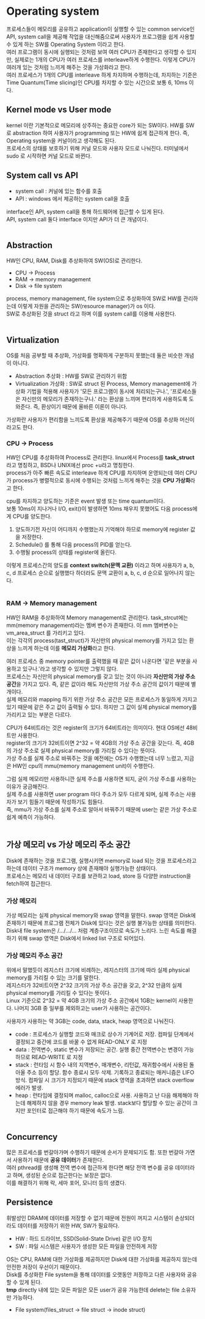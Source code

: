 # Operating system

프로세스들이 메모리를 공유하고 application이 실행할 수 있는 common service인 API, system call을 제공해 작업을 대신해줌으로써 사용자가 프로그램을 쉽게 사용할 수 있게 하는 SW를 Operating System 이라고 한다.<br>
여러 프로그램이 동시에 실행되는 것처럼 보여 여러 CPU가 존재한다고 생각할 수 있지만, 실제로는 1개의 CPU가 여러 프로세스를 interleave하게 수행한다. 이렇게 CPU가 여러개 있는 것처럼 느끼게 해주는 것을 가상화라고 한다.<br>
여러 프로세스가 1개의 CPU를 interleave 하게 차지하며 수행하는데, 차지하는 기준은 Time Quantum(Time slicing)인 CPU를 차지할 수 있는 시간으로 보통 6, 10ms 이다.<br>

## Kernel mode vs User mode

kernel 이란 기본적으로 메모리에 상주하는 중요한 core가 되는 SW이다. HW를 SW로 abstraction 하여 사용자가 programming 또는 HW에 쉽게 접근하게 한다. 즉, Operating system을 커널이라고 생각해도 된다.<br>
프로세스의 상태를 보호하기 위해 커널 모드와 사용자 모드로 나눠진다. 터미널에서 sudo 로 시작하면 커널 모드로 바뀐다.<br>

## System call vs API

- system call : 커널에 있는 함수를 호출
- API : windows 에서 제공하는 system call을 호출

interface인 API, system call을 통해 하드웨어에 접근할 수 있게 된다.<br>
API, system call 둘다 interface 이지만 API가 더 큰 개념이다.<br><br>

## Abstraction

HW인 CPU, RAM, Disk를 추상화하여 SW(OS)로 관리한다.

- CPU -> Process
- RAM -> memory management
- Disk -> file system

process, memory management, file system으로 추상화하여 SW로 HW를 관리하는데 이렇게 자원을 관리하는 SW(resource manager)가 os 이다.<br>
SW로 추상화된 것을 struct 라고 하며 이를 system call를 이용해 사용한다.<br><br>

## Virtualization

OS를 처음 공부할 때 추상화, 가상화를 명확하게 구분하지 못했는데 둘은 비슷한 개념이 아니다.<br>

- Abstraction 추상화 : HW를 SW로 관리하기 위함
- Virtualization 가상화 : SW로 struct 된 Process, Memory management에 가상화 기법을 적용해 사용자가 '모든 프로그램이 동시에 처리되는구나.', '프로세스들은 자신만의 메모리가 존재하는구나.' 라는 환상을 느끼며 편리하게 사용하도록 도와준다. 즉, 환상이기 때문에 올바른 이론이 아니다.

가상화란 사용자가 편리함을 느끼도록 환상을 제공해주기 때문에 OS를 추상화 머신이라고도 한다.<br>

### CPU -> Process

HW인 CPU를 추상화하여 Process로 관리한다. linux에서 Process를 **task_struct**라고 명칭하고, BSD나 UNIX에선 proc +u라고 명칭한다.<br>
process가 아주 빠른 속도로 interleave 하게 CPU를 차지하며 운영되는데 여러 CPU가 process가 병렬적으로 동시에 수행되는 것처럼 느끼게 해주는 것을 **CPU 가상화**라고 한다.<br>

cpu를 차지하고 양도하는 기준은 event 발생 또는 time quantum이다.<br>
보통 10ms이 지나거나 I/O, exit()이 발생하면 10ms 채우지 못했어도 다음 process에게 CPU를 양도한다.<br>

1. 양도하기전 자신이 어디까지 수행했는지 기억해야 하므로 memory에 register 값을 저장한다.
2. Schedule() 를 통해 다음 process의 PID를 얻는다.
3. 수행될 process의 상태를 register에 올린다.

이렇게 프로세스간의 양도를 **context switch(문맥 교환)** 이라고 하며 사용자가 a, b, c, d 프로세스 순으로 실행했다 하더라도 문맥 교환이 a, b, c, d 순으로 일어나지 않는다.<br><br>

### RAM -> Memory management

HW인 RAM을 추상화하여 Memory management로 관리한다. task_strcut에는 mm(memory management)라는 멤버 변수가 존재한다. 이 mm 멤버변수는 vm_area_struct 를 가리키고 있다.<br>
이는 각각의 process(tast_struct)가 자신만의 physical memory를 가지고 있는 환상을 느끼게 하는데 이를 **메모리 가상화**라고 한다.<br>

여러 프로세스 중 memory pointer를 출력했을 때 같은 값이 나온다면 '같은 부분을 사용하고 있구나.'라고 생각할 수 있지만 그렇지 않다.<br>
프로세스는 자신만의 physical memory를 갖고 있는 것이 아니라 **자신만의 가상 주소 공간**을 가지고 있다. 즉, 같은 값이라 해도 자신만의 가상 주소 공간의 값이기 때문에 별개이다.<br>
실제 메모리와 mapping 하기 위한 가상 주소 공간은 모든 프로세스가 동일하게 가지고 있기 때문에 같은 주고 값이 출력될 수 있다. 하지만 그 값이 실제 physical memory를 가리키고 있는 부분은 다르다.<br>

CPU가 64비트라는 것은 register의 크기가 64비트라는 의미이다. 현대 OS에선 48비트만 사용한다.<br>
register의 크기가 32비트이면 2^32 = 약 4GB의 가상 주소 공간을 갖는다. 즉, 4GB의 가상 주소로 실제 physical memory를 가리킬 수 있다는 뜻이다.<br>
가상 주소를 실제 주소로 바꿔주는 것을 예전에는 OS가 수행했는데 너무 느렸고, 지금은 HW인 cpu의 mmu(memory management unit)이 수행한다.<br>

그럼 실제 메모리만 사용하니깐 실제 주소를 사용하면 되지, 굳이 가상 주소를 사용하는 이유가 궁금해진다.<br>
실제 주소를 사용하면 user program 마다 주소가 모두 다르게 되며, 실제 주소는 사용자가 보기 힘들기 때문에 작성하기도 힘들다.<br>
즉, mmu가 가상 주소를 실제 주소로 알아서 바꿔주기 때문에 user는 같은 가상 주소로 쉽게 예측이 가능하다.<br><br>

## 가상 메모리 vs 가상 메모리 주소 공간

Disk에 존재하는 것을 프로그램, 실행시키면 memory로 load 되는 것을 프로세스라고 하는데 데이터 구조가 memory 상에 존재해야 실행가능한 상태이다.<br>
프로세스는 메모리 내 데이터 구조를 보관하고 load, store 등 다양한 instruction을 fetch하여 접근한다.<br>

### 가상 메모리

가상 메모리는 실제 physical memory와 swap 영역을 말한다. swap 영역은 Disk에 존재하기 때문에 프로그램 전체가 Disk에 있다는 것은 실행 불가능한 상태를 의미한다.<br>
Disk내 file system은 /.../.../... 처럼 계층구조이므로 속도가 느리다. 느린 속도를 해결하기 위해 swap 영역은 Disk에서 linked list 구조로 되어있다.

### 가상 메모리 주소 공간

위에서 말했듯이 레지스터 크기에 비례하는, 레지스터의 크기에 따라 실제 physical memory를 가리킬 수 있는 크기를 말한다.<br>
레지스터가 32비트이면 2^32 크기의 가상 주소 공간을 갖고, 2^32 만큼의 실제 physical memory를 가리킬 수 있다는 뜻이다.<br> 
Linux 기준으로 2^32 = 약 4GB 크기의 가상 주소 공간에서 1GB는 kernel이 사용한다. 나머지 3GB 중 일부를 제외하고는 user가 사용하는 공간이다.<br>

사용자가 사용하는 약 3GB는 code, data, stack, heap 영역으로 나눠진다.<br>

- code : 프로세스가 실행할 코드와 매크로 상수가 기계어로 저장. 컴파일 단계에서 결정되고 중간에 코드를 바꿀 수 없게 READ-ONLY 로 지정
- data : 전역변수, static 변수가 저장되는 공간. 실행 중간 전역변수는 변경이 가능하므로 READ-WRITE 로 지정
- stack : 런타임 시 함수 내의 지역변수, 매개변수, 리턴값, 재귀함수에서 사용된 돌아올 주소 등이 할당. 함수 종료시 모두 삭제. 기록하고 종료되는 매커니즘은 LIFO 방식. 컴파일 시 크기가 지정되기 때문에 stack 영역을 초과하면 stack overflow 에러가 발생.
- heap : 런타임에 결정되며 malloc, calloc으로 사용. 사용하고 난 다음 해제해야 하는데 해제하지 않을 경우 memory leak 발생. stack보다 할당할 수 있는 공간이 크지만 포인터로 접근해야 하기 때문에 속도가 느림.<br><br>

## Concurrency

많은 프로세스를 번갈아가며 수행하기 때문에 순서가 문제되기도 함. 또한 번갈아 가면서 사용하기 때문에 **공유 데이터**가 존재한다.<br>
여러 pthread를 생성해 전역 변수에 접근하게 한다면 해당 전역 변수를 공유 데이터라고 하며, 생성된 순으로 접근한다는 보장은 없다.<br>
이를 해결하기 위해  락, 세마 포어, 모니터 등의 생겼다.<br>

## Persistence

휘발성인 DRAM에 데이터를 저장할 수 없기 때문에 전원이 꺼지고 시스템이 손상되더라도 데이터를 저장하기 위한 HW, SW가 필요하다.<br>

- HW : 하드 드라이브, SSD(Solid-State Drive) 같은 I/O 장치
- SW : 파일 시스템은 사용자가 생성한 모든 파일을 안전하게 저장
 
OS는 CPU, RAM에 대한 가상화를 제공하지만 Disk에 대한 가상화를 제공하지 않는데 안전한 저장이 우선이기 때문이다.<br>
Disk를 추상화한 File system을 통해 데이터를 오랫동안 저장하고 다른 사용자와 공유할 수 있게 된다.<br>
**tmp** directly 내에 있는 모든 파일은 모든 user가 공유 가능한데 delete는 file 소유자만 가능하다.<br>

- File system(files_struct -> file struct -> inode struct)

















